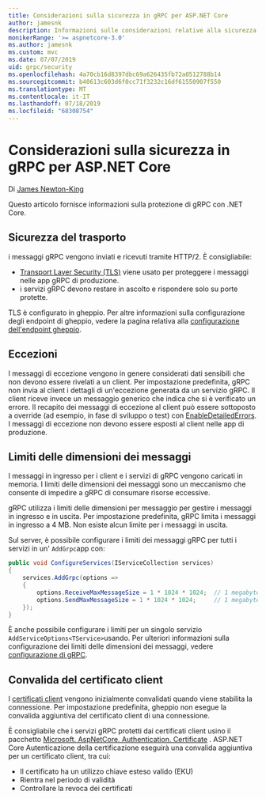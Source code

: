 ```yaml
---
title: Considerazioni sulla sicurezza in gRPC per ASP.NET Core
author: jamesnk
description: Informazioni sulle considerazioni relative alla sicurezza per gRPC per ASP.NET Core.
monikerRange: '>= aspnetcore-3.0'
ms.author: jamesnk
ms.custom: mvc
ms.date: 07/07/2019
uid: grpc/security
ms.openlocfilehash: 4a70cb16d8397dbc69a626435fb72a0512788b14
ms.sourcegitcommit: b40613c603d6f0cc71f3232c16df61550907f550
ms.translationtype: MT
ms.contentlocale: it-IT
ms.lasthandoff: 07/18/2019
ms.locfileid: "68308754"
---
```

# <a name="security-considerations-in-grpc-for-aspnet-core"></a>Considerazioni sulla sicurezza in gRPC per ASP.NET Core

Di [James Newton-King](https://twitter.com/jamesnk)

Questo articolo fornisce informazioni sulla protezione di gRPC con .NET Core.

## <a name="transport-security"></a>Sicurezza del trasporto

i messaggi gRPC vengono inviati e ricevuti tramite HTTP/2. È consigliabile:

* [Transport Layer Security (TLS)](https://tools.ietf.org/html/rfc5246) viene usato per proteggere i messaggi nelle app gRPC di produzione.
* i servizi gRPC devono restare in ascolto e rispondere solo su porte protette.

TLS è configurato in gheppio. Per altre informazioni sulla configurazione degli endpoint di gheppio, vedere la pagina relativa alla [configurazione dell'endpoint gheppio](xref:fundamentals/servers/kestrel#endpoint-configuration).

## <a name="exceptions"></a>Eccezioni

I messaggi di eccezione vengono in genere considerati dati sensibili che non devono essere rivelati a un client. Per impostazione predefinita, gRPC non invia al client i dettagli di un'eccezione generata da un servizio gRPC. Il client riceve invece un messaggio generico che indica che si è verificato un errore. Il recapito dei messaggi di eccezione al client può essere sottoposto a override (ad esempio, in fase di sviluppo o test) con [EnableDetailedErrors](xref:grpc/configuration#configure-services-options). I messaggi di eccezione non devono essere esposti al client nelle app di produzione.

## <a name="message-size-limits"></a>Limiti delle dimensioni dei messaggi

I messaggi in ingresso per i client e i servizi di gRPC vengono caricati in memoria. I limiti delle dimensioni dei messaggi sono un meccanismo che consente di impedire a gRPC di consumare risorse eccessive.

gRPC utilizza i limiti delle dimensioni per messaggio per gestire i messaggi in ingresso e in uscita. Per impostazione predefinita, gRPC limita i messaggi in ingresso a 4 MB. Non esiste alcun limite per i messaggi in uscita.

Sul server, è possibile configurare i limiti dei messaggi gRPC per tutti i servizi in un' `AddGrpc`app con:

```csharp
public void ConfigureServices(IServiceCollection services)
{
    services.AddGrpc(options =>
    {
        options.ReceiveMaxMessageSize = 1 * 1024 * 1024;  // 1 megabyte
        options.SendMaxMessageSize = 1 * 1024 * 1024;     // 1 megabyte
    });
}
```

È anche possibile configurare i limiti per un singolo servizio `AddServiceOptions<TService>`usando. Per ulteriori informazioni sulla configurazione dei limiti delle dimensioni dei messaggi, vedere [configurazione di gRPC](xref:grpc/configuration).

## <a name="client-certificate-validation"></a>Convalida del certificato client

I [certificati client](https://tools.ietf.org/html/rfc5246#section-7.4.4) vengono inizialmente convalidati quando viene stabilita la connessione. Per impostazione predefinita, gheppio non esegue la convalida aggiuntiva del certificato client di una connessione.

È consigliabile che i servizi gRPC protetti dai certificati client usino il pacchetto [Microsoft. AspNetCore. Authentication. Certificate](xref:security/authentication/certauth) . ASP.NET Core Autenticazione della certificazione eseguirà una convalida aggiuntiva per un certificato client, tra cui:

* Il certificato ha un utilizzo chiave esteso valido (EKU)
* Rientra nel periodo di validità
* Controllare la revoca dei certificati

